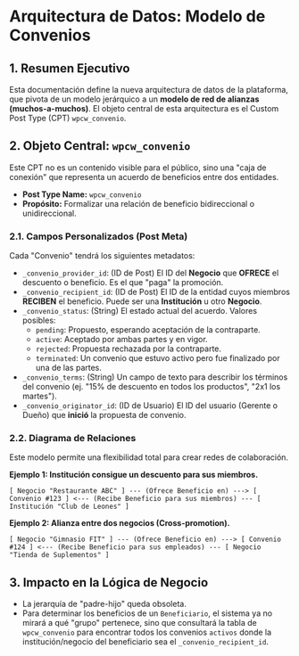 # Arquitectura de Datos: Modelo de Convenios

## 1. Resumen Ejecutivo

Esta documentación define la nueva arquitectura de datos de la plataforma, que pivota de un modelo jerárquico a un **modelo de red de alianzas (muchos-a-muchos)**. El objeto central de esta arquitectura es el Custom Post Type (CPT) `wpcw_convenio`.

## 2. Objeto Central: `wpcw_convenio`

Este CPT no es un contenido visible para el público, sino una "caja de conexión" que representa un acuerdo de beneficios entre dos entidades.

*   **Post Type Name:** `wpcw_convenio`
*   **Propósito:** Formalizar una relación de beneficio bidireccional o unidireccional.

### 2.1. Campos Personalizados (Post Meta)

Cada "Convenio" tendrá los siguientes metadatos:

*   `_convenio_provider_id`: (ID de Post) El ID del **Negocio** que **OFRECE** el descuento o beneficio. Es el que "paga" la promoción.
*   `_convenio_recipient_id`: (ID de Post) El ID de la entidad cuyos miembros **RECIBEN** el beneficio. Puede ser una **Institución** u otro **Negocio**.
*   `_convenio_status`: (String) El estado actual del acuerdo. Valores posibles:
    *   `pending`: Propuesto, esperando aceptación de la contraparte.
    *   `active`: Aceptado por ambas partes y en vigor.
    *   `rejected`: Propuesta rechazada por la contraparte.
    *   `terminated`: Un convenio que estuvo activo pero fue finalizado por una de las partes.
*   `_convenio_terms`: (String) Un campo de texto para describir los términos del convenio (ej. "15% de descuento en todos los productos", "2x1 los martes").
*   `_convenio_originator_id`: (ID de Usuario) El ID del usuario (Gerente o Dueño) que **inició** la propuesta de convenio.

### 2.2. Diagrama de Relaciones

Este modelo permite una flexibilidad total para crear redes de colaboración.

**Ejemplo 1: Institución consigue un descuento para sus miembros.**

`[ Negocio "Restaurante ABC" ] --- (Ofrece Beneficio en) ---> [ Convenio #123 ] <--- (Recibe Beneficio para sus miembros) --- [ Institución "Club de Leones" ]`

**Ejemplo 2: Alianza entre dos negocios (Cross-promotion).**

`[ Negocio "Gimnasio FIT" ] --- (Ofrece Beneficio en) ---> [ Convenio #124 ] <--- (Recibe Beneficio para sus empleados) --- [ Negocio "Tienda de Suplementos" ]`

## 3. Impacto en la Lógica de Negocio

*   La jerarquía de "padre-hijo" queda obsoleta.
*   Para determinar los beneficios de un `Beneficiario`, el sistema ya no mirará a qué "grupo" pertenece, sino que consultará la tabla de `wpcw_convenio` para encontrar todos los convenios `activos` donde la institución/negocio del beneficiario sea el `_convenio_recipient_id`.
